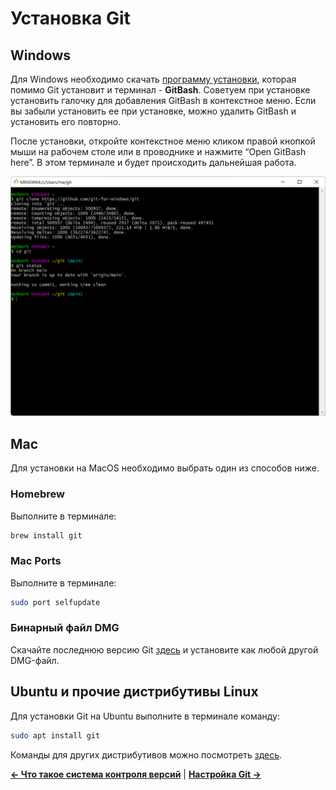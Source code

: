 # Установка Git

## Windows

Для Windows необходимо скачать [программу установки](https://gitforwindows.org), которая помимо Git установит и терминал - **GitBash**. Советуем при установке установить галочку для добавления GitBash в контекстное меню. Если вы забыли установить ее при установке, можно удалить GitBash и установить его повторно.

После установки, откройте контекстное меню кликом правой кнопкой мыши на рабочем столе или в проводнике и нажмите “Open GitBash here”. В этом терминале и будет происходить дальнейшая работа. 

![](images/git-bash.png)

## Mac

Для установки на MacOS необходимо выбрать один из способов ниже.

### Homebrew

Выполните в терминале:

```bash
brew install git
```

### Mac Ports

Выполните в терминале:

```bash
sudo port selfupdate
```

### Бинарный файл DMG

Скачайте последнюю версию Git [здесь](https://sourceforge.net/projects/git-osx-installer/files/) и установите как любой другой DMG-файл.

## Ubuntu и прочие дистрибутивы Linux

Для установки Git на Ubuntu выполните в терминале команду:

```bash
sudo apt install git
```

Команды для других дистрибутивов можно посмотреть [здесь](https://git-scm.com/download/linux).

**[← Что такое система контроля версий](configure-git.md)** | **[Настройка Git →](configure-git.md)**
